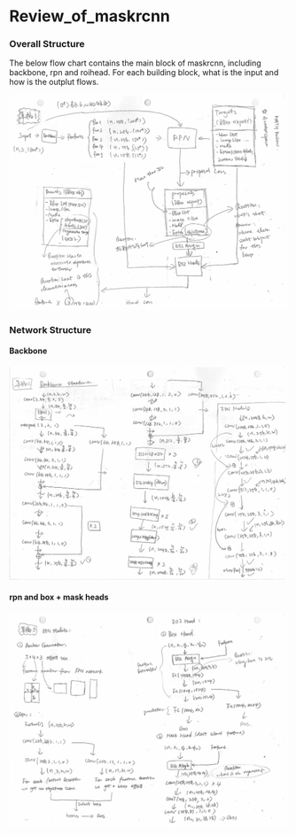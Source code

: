 # Review_of_maskrcnn

### Overall Structure
The below flow chart contains the main block of maskrcnn, including backbone, rpn and roihead. For each building block, what is the input and how is the outplut flows.

![alt text](https://github.com/MaureenZOU/Review_of_maskrcnn/blob/master/Building_block.png)

### Network Structure

#### Backbone

![alt text](https://github.com/MaureenZOU/Review_of_maskrcnn/blob/master/backbone.png)

#### rpn and box + mask heads

![alt text](https://github.com/MaureenZOU/Review_of_maskrcnn/blob/master/rpn_head.png)


